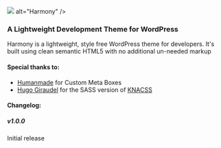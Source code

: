 <img src="https://raw.github.com/invmatt/Harmony/master/screenshot.png"> alt="Harmony" />

<h3>A Lightweight Development Theme for WordPress</h3>

<p>Harmony is a lightweight, style free WordPress theme for developers. It's built using clean semantic HTML5 with no
additional un-needed markup</p>

<h4>Special thanks to:</h4>

<ul>
  <li><a href="https://github.com/humanmade/Custom-Meta-Boxes">Humanmade</a> for Custom Meta Boxes</li>
  <li><a href="https://github.com/HugoGiraudel/KNACSS-Sass">Hugo Giraudel</a> for the SASS version of <a href="http://www.knacss.com">KNACSS</a></li>
</ul>

<h4>Changelog:</h4>

<h5>v1.0.0</h5>
<p>Initial release</p>
